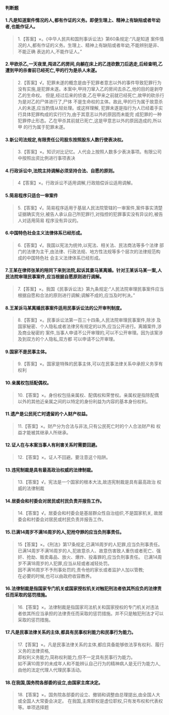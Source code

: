 #### 判断题
#### 1.凡是知道案件情况的人,都有作证的义务。即便生理上、精神上有缺陷或者年幼者,也能作证人。
>   1.【答案】×。《中华人民共和国刑事诉讼法》第60条规定:“凡是知道
    案件情况的人,都有作证的义务。生理上、精神上有缺陷或者年幼,不能辨别是非、不能正确
    表达的人,不能作证人。”

#### 2.甲欲杀乙,一天夜里,闯进乙的房间,向躺在床上的乙连砍数刀后逃走,后经查明,乙遭到甲的杀害前已经死亡,甲的行为是杀人未遂。
>   2.【答案】√。犯罪未遂的概念是由于犯罪者意志以外的事件导致犯罪行为
    没有实施,是犯罪未遂。本案中,甲持刀窜入乙的房间去杀乙,他的目的是剥夺乙的生命权。
    但是,经过后来的侦查,乙在甲来之前就已经死亡,故甲的砍杀行为是对乙的尸体进行了,尸体
    不是生命权的主体。故此,甲的行为属于故意杀人的未遂,应当酌情从轻处理。或这样理解,
    犯罪未遂是指行为人已经着手实行具体犯罪构成的实行行为,由于其意志以外的原因而未能完
    成犯罪的一种犯罪停止形态。乙在甲杀其前就已死亡,这是甲意志以外的原因造成的,所以甲
    的行为属于犯罪未遂。


#### 3.新公司法规定,有限责任公司股东按照股东人数行使表决权。
>   3.【答案】×。知识对比记忆。人代会上按照人数多少表决事项。有限公司
    中按照出资比例进行事项表决

#### 4.行政诉讼中,法院主持调解必须坚持合法、自愿的原则。
>   4【答案】×。行政诉讼不适用调解,行政赔偿诉讼适用调解。

#### 5.简易程序只适合一审案件
>   5.【答案】√。简易程序适用于基层人民法院管辖的一审案件,案件事实清楚
    证据确实充分,被告人承认自己所犯罪行,对指控的犯罪事实没有异议的,被告人对适用简易
    程序没有异议的。

#### 6.中国特色社会主义法律体系已经形成。
>   6.【答案】√。我国以宪法为统帅,以宪法、相关法、民法商法等多个法律
    部门的法律为主干,由法律、行政法规、地方性法规等多个层次的法律规范构成的中国特色社
    会主义法律体系已经形成。


#### 7.王某在律师张某的陪同下来到法院,起诉其妻马某离婚。针对王某诉马某一案,人民法院审理民事案件,应当根据自愿原则进行调解。
>   7.【答案】×。我国《民事诉讼法》第九条规定:“人民法院审理民事案件应当根据自愿和合法的原则进行调解;调解不成的,应当及时判决。”

#### 8.王某诉马某离婚民事案件适用民事诉讼法的公开审判制度。
>   8.【答案】×。民事诉讼法第一百三十四条,人民法院审理民事案件,除涉
    及国家秘密、个人隐私或者法律另有规定的以外,应当公开进行。离婚案件,涉及商业秘密的
    案件,当事人申请不公开审理的,可以不公开审理。因为该案涉及到双方的个人隐私,双方都
    可以申请不公开审理。

#### 9.国家不是民事主体。
>   9.【答案】×。国家是特殊的民事主体,可以在民事法律关系中承担义务享有权利

#### 10.亲属权包括配偶权。
>   10.【答案】×。身份权包括亲属权、配偶权和荣誉权。亲属权是指除配偶
    以外的其他近亲属之间的以特定的身份利益为内容的基本身份权利。

#### 11.遗产是公民死亡时遗留的个人财产权益。
>   11.【答案】×。财产分为合法与非法,只有公民死亡时的个人合法财产和
    权益才能被其继承人所继承。

#### 12.证人在与本案当事人有利害关系时需要回避。
>   12.【答案】×。证人不回避。要注意这个陷阱。

#### 13.违宪制裁是具有最高政治权威的法律制裁。
>   13.【答案】√。宪法是一个国家的根本大法,故违宪制裁是具有最高政治
    权威的法律制裁


#### 14.居委会和村委会对居民或村民负责并报告工作。
>   14.【答案】√。居委会和村委会是基层群众性自治组织,不是国家机关,
    故居委会和村委会对居民或村民负责并报告工作。

#### 15.已满14周岁不满16周岁的人,犯抢夺罪的应当负刑事责任。
>   15【答案】×。《刑法》第17条规定,已满16周岁的人犯罪,应当负刑事责任。  
    已满14周岁不满16周岁的人,犯故意杀人、故意伤害致人重伤或者死亡、强奸、抢劫、贩卖毒品、放火、爆炸、投毒罪的,应当负刑事责任。
    已满14周岁不满18周岁的人犯罪,应当从轻或者减轻处罚。    
    因不满16周岁不予刑事处罚的,责令他的家长或者监护人加以管教;    
    在必要的时候,也可以由政府收容教养。    


#### 16.法律制裁是指国家专门机关或国家授权机关对触犯刑法者依其所应负的法律责任而采取的惩罚措施。
>   16.【答案】×。法律制裁是指国家司法机关和国家授权的专门机关对违法
    者依其所应当承担的法律责任而采取的惩罚措施。并不只是触犯刑法才可以采取的惩罚措施。

#### 17.凡是民事法律关系的主体,都具有民事权利能力和民事行为能力。
>   17.【答案】×。凡是民事法律关系的主体,都应具备能够依法享有权利、履行义务的法律资格,   
即权利义务能力,简称权利能力,但不一定具有民事行为能力。   
如不满10周岁的未成年人和不能辨认自己行为的精神病人是无行为能力人,   
由他的法定代理人代理民事活动。       
   
#### 18.在我国,国务院各部委的设立,由国家主席决定。
>   18.【答案】×。国务院各部委的设立、撤销和调整由总理提出,由全国人大或全国人大常委会决定。
    在我国,主席职权是虚位职权,只有发布权和代表权等。单项选择题










